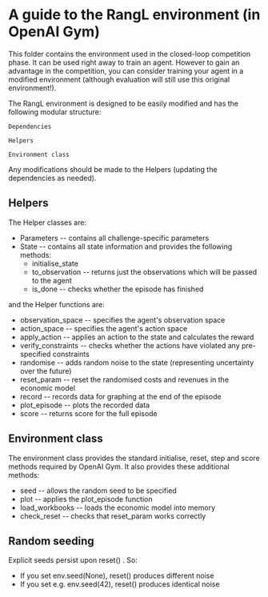 # A guide to the RangL environment (in OpenAI Gym)

This folder contains the environment used in the closed-loop competition phase. It can be used right away to train an agent. However to gain an advantage in the competition, you can consider training your agent in a modified environment (although evaluation will still use this original environment!).

The RangL environment is designed to be easily modified and has the following modular structure:

```Dependencies```  

```Helpers```  

```Environment class```

Any modifications should be made to the Helpers (updating the dependencies as needed). 

## Helpers 

The Helper classes are:

* Parameters -- contains all challenge-specific parameters
* State -- contains all state information and provides the following methods:
    * initialise_state
    * to_observation -- returns just the observations which will be passed to the agent   
    * is_done -- checks whether the episode has finished

and the Helper functions are:

* observation_space -- specifies the agent's observation space
* action_space -- specifies the agent's action space
* apply_action -- applies an action to the state and calculates the reward
* verify_constraints -- checks whether the actions have violated any pre-specified constraints
* randomise -- adds random noise to the state (representing uncertainty over the future) 
* reset_param -- reset the randomised costs and revenues in the economic model
* record -- records data for graphing at the end of the episode
* plot_episode -- plots the recorded data
* score -- returns score for the full episode

## Environment class

The environment class provides the standard initialise, reset, step and score methods required by OpenAI Gym. It also provides these additional methods:

* seed -- allows the random seed to be specified
* plot -- applies the plot_episode function 
* load_workbooks -- loads the economic model into memory
* check_reset -- checks that reset_param works correctly

## Random seeding

Explicit seeds persist upon reset() . So:

*	If you set env.seed(None), reset() produces different noise
*	If you set e.g. env.seed(42), reset() produces identical noise
